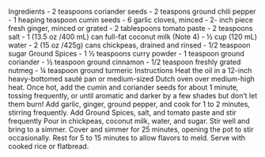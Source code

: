 Ingredients
    - 2 teaspoons coriander seeds
    - 2 teaspons ground chili pepper
    - 1 heaping teaspoon cumin seeds 
    - 6 garlic cloves, minced
    - 2- inch piece fresh ginger, minced or grated
    - 2 tablespoons tomato paste
    - 2 teaspoons salt 
    - 1 (13.5 oz /400 mL) can full-fat coconut milk (Note 4)
    - ½ cup (120 mL) water 
    - 2 (15 oz /425g) cans chickpeas, drained and rinsed
    - 1/2 teaspoon sugar
Ground Spices
    - 1 ½ teaspoons curry powder
    - 1 teaspoon ground coriander
    - ½ teaspoon ground cinnamon
    - 1/2 teaspoon freshly grated nutmeg
    - ¼ teaspoon ground turmeric
Instructions
    Heat the oil in a 12-inch heavy-bottomed sauté pan or medium-sized Dutch oven over medium-high heat. Once hot, add the cumin and coriander seeds for about 1 minute, tossing frequently, or until aromatic and darker by a few shades but don’t let them burn!
    Add garlic, ginger, ground pepper, and cook for 1 to 2 minutes, stirring frequently.
    Add Ground Spices, salt, and tomato paste and stir frequently 
    Pour in chickpeas, coconut milk, water, and sugar. Stir well and bring to a simmer. Cover and simmer for 25 minutes, opening the pot to stir occasionally.
    Rest for 5 to 15 minutes to allow flavors to meld. Serve with cooked rice or flatbread. 
